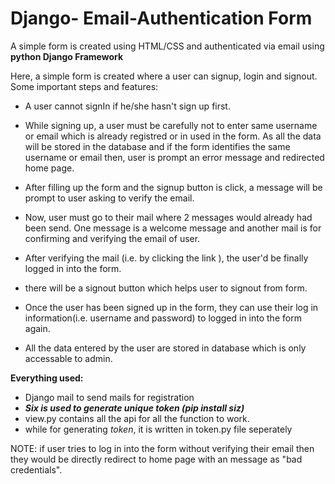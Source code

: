 # Django- Email-Authentication Form
 A simple form is created using HTML/CSS and authenticated via email using **python Django Framework**


Here, a simple form is created where a user can signup, login and signout. Some important steps and features:

- A user cannot signIn if he/she hasn't sign up first.

- While signing up, a user must be carefully not to enter same username or email which is already registred or in used in the form. 
  As all the data will be stored in the database and if the form identifies the same username or email then, user is prompt an error message and redirected home page.

- After filling up the form and the signup button is click, a message will be prompt to user asking to verify the email.

- Now, user must go to their mail where 2 messages would already had been send. One message is a welcome message and 
 another mail is for confirming and verifying the email of user.

- After verifying the mail (i.e. by clicking the link ), the user'd be finally logged in into the form.

- there will be a signout button which helps user to signout from form.

- Once the user has been signed up in the form, they can use their log in information(i.e. username and password) to logged in into the form again.

- All the data entered by the user are stored in database which is only accessable to admin.


**Everything used:**
- Django mail to send mails for registration
- **_Six is used to generate unique token (pip install siz)_**
- view.py contains all the api for all the function to work.
- while for generating _token_, it is written in token.py file seperately


NOTE: if user tries to log in into the form without verifying their email then they would be directly redirect to home page with an message as "bad credentials".
